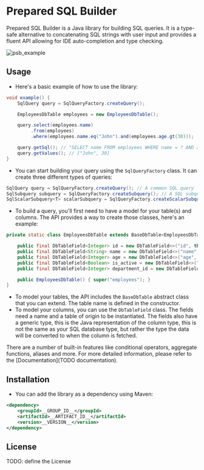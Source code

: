# Prepared SQL Builder

Prepared SQL Builder is a Java library for building SQL queries. It is a type-safe alternative to concatenating SQL
strings with user input and provides a fluent API allowing for IDE auto-completion and type checking.

![psb_example](https://github.com/user-attachments/assets/f9afdd09-71ea-43ea-a30f-45b6a5b0693f)

## Usage

- Here's a basic example of how to use the library:

```java
void example() {
    SqlQuery query = SqlQueryFactory.createQuery();

    EmployeesDbTable employees = new EmployeesDbTable();

    query.select(employees.name)
         .from(employees)
         .where(employees.name.eq("John").and(employees.age.gt(30)));

    query.getSql(); // "SELECT name FROM employees WHERE name = ? AND age > ?"
    query.getValues(); // ["John", 30]
}
```

- You can start building your query using the `SqlQueryFactory` class. It can create three different types of queries:

```java
SqlQuery query = SqlQueryFactory.createQuery(); // A common SQL query
SqlSubquery subquery = SqlQueryFactory.createSubquery(); // A SQL subquery to be used as a derived table or as part of a query
SqlScalarSubquery<T> scalarSubquery = SqlQueryFactory.createScalarSubquery(); // A scalar subquery that returns a single value of a user defined type
```

- To build a query, you'll first need to have a model for your table(s) and columns. The API provides a way to create
those classes, here's an example:

```java 
private static class EmployeesDbTable extends BaseDbTable<EmployeesDbTable> {

    public final DbTableField<Integer> id = new DbTableField<>("id", this);
    public final DbTableField<String> name = new DbTableField<>("name", this);
    public final DbTableField<Integer> age = new DbTableField<>("age", this);
    public final DbTableField<Boolean> is_active = new DbTableField<>("is_active", this);
    public final DbTableField<Integer> department_id = new DbTableField<>("department_id", this);

    public EmployeesDbTable() { super("employees"); }
}
```

- To model your tables, the API includes the `BaseDbTable` abstract class that you can extend. The table name is
  defined in the constructor.
- To model your columns, you can use the `DbTableField` class. The fields need a name and a table of origin to be
  instantiated. The fields also have a generic type, this is the Java representation of the column type, this is not the
  same as your SQL database type, but rather the type the data will be converted to when the column is fetched.

There are a number of built-in features like conditional operators, aggregate functions, aliases and more. For more
detailed information, please refer to the [Documentation](TODO documentation).

## Installation

- You can add the library as a dependency using Maven:

```xml
<dependency>
    <groupId>__GROUP_ID__</groupId>
    <artifactId>__ARTIFACT_ID__</artifactId>
    <version>__VERSION__</version>
</dependency>
```

## License
TODO: define the License
